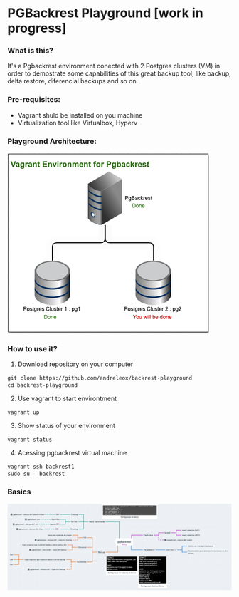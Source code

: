 # PGBackrest Playground [work in progress]
### What is this? 
It's a Pgbackrest environment conected with 2 Postgres clusters (VM) in order to demostrate some capabilities of this great backup tool, like backup, delta restore, diferencial backups and so on. 

### Pre-requisites: 
* Vagrant shuld be installed on you machine
* Virtualization tool like Virtualbox, Hyperv

### Playground Architecture: 
![Mindmap](https://github.com/andreleox/backrest-playground/blob/master/playground-architecture.png)

### How to use it? 

1. Download repository on your computer
```
git clone https://github.com/andreleox/backrest-playground
cd backrest-playground
```
2. Use vagrant to start environtment
```
vagrant up
```
3. Show status of your environment
```
vagrant status
```
4. Acessing pgbackrest virtual machine
```
vagrant ssh backrest1
sudo su - backrest 
```

### Basics 

![Mindmap](https://github.com/andreleox/backrest-playground/blob/master/backrest.png)
